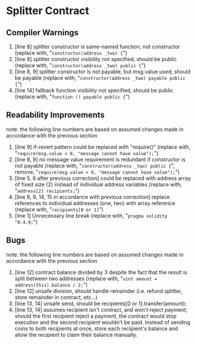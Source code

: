 # Splitter Contract

## Compiler Warnings

1. [line 8] splitter constructor is same-named function, not constructor (replace with, "```constructor(address _two) {```")
2. [line 8] splitter constructor visibility not specified, should be public (replace with, "```constructor(address _two) public {```")
3. [line 8, 9] splitter constructor is not payable, but msg.value used; should be payable (replace with, "```constructor(address _two) payable public {```")
4. [line 14] fallback function visibility not specified, should be public (replace with, "```function () payable public {```")

## Readability Improvements

note: the following line numbers are based on assumed changes made in accordance with the previous section

1. [line 9] if-revert pattern could be replaced with "require()" (replace with, "```require(msg.value < 0, "message cannot have value");```")
2. [line 8, 9] no message value requirement is redundant if constructor is not payable (replace with, "```constructor(address _two) public {```", remove, "```require(msg.value < 0, "message cannot have value");```")
3. [line 5, 6 after previous correction] could be replaced with address array of fixed size (2) instead of individual address variables (replace with, "```address[2] recipients;```")
4. [line 8, 9, 14, 15 in accordance with previous correction] replace references to individual addresses (one, two) with array reference (replace with, "```recipients[0 or 1]```")
5. [line 1] Unnecessary line break (replace with, "```pragma solidity ^0.4.9;```")

## Bugs

note: the following line numbers are based on assumed changes made in accordance with the previous section

1. [line 12] contract balance divided by 3 despite the fact that the result is split between two addresses (replace with, "```uint amount = address(this).balance / 2;```")
2. [line 12] unsafe division, should handle remainder (i.e. refund splitter, store remainder in contract, etc...)
3. [line 13, 14] unsafe send, should be recipients[0 or 1].transfer(amount);
4. [line 13, 14] assumes recipient isn't contract, and won't reject payment; should the first recipient reject a payment, the contract would stop execution and the second recipient wouldn't be paid. Instead of sending coins to both recipients at once, store each recipient's balance and allow the recipient to claim their balance manually.